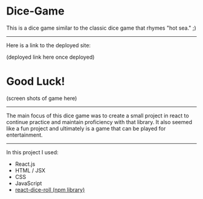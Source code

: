 # Dice-Game

This is a dice game similar to the classic dice game that rhymes "hot sea." ;) 

---

Here is a link to the deployed site:

(deployed link here once deployed)

# Good Luck!

(screen shots of game here)

---

The main focus of this dice game was to create a small project in react to continue practice and maintain proficiency with that library. It also seemed like a fun project and ultimately is a game that can be played for entertainment. 

---

In this project I used:
- React.js
- HTML / JSX
- CSS
- JavaScript
- [react-dice-roll (npm library)](https://www.npmjs.com/package/react-dice-roll)
